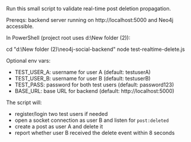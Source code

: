 Run this small script to validate real-time post deletion propagation.

Prereqs: backend server running on http://localhost:5000 and Neo4j accessible.

In PowerShell (project root uses d:\New folder (2)):

cd "d:\New folder (2)\\neo4j-social-backend"
node test-realtime-delete.js

Optional env vars:

- TEST_USER_A: username for user A (default: testuserA)
- TEST_USER_B: username for user B (default: testuserB)
- TEST_PASS: password for both test users (default: password123)
- BASE_URL: base URL for backend (default: http://localhost:5000)

The script will:

- register/login two test users if needed
- open a socket connection as user B and listen for `post:deleted`
- create a post as user A and delete it
- report whether user B received the delete event within 8 seconds
